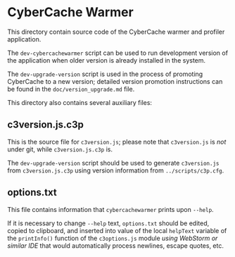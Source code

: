 
CyberCache Warmer
=================

This directory contain source code of the CyberCache warmer and profiler
application.

The `dev-cybercachewarmer` script can be used to run development version of the
application when older version is already installed in the system.

The `dev-upgrade-version` script is used in the process of promoting CyberCache
to a new version; detailed version promotion instructions can be found in the
`doc/version_upgrade.md` file.

This directory also contains several auxiliary files:

c3version.js.c3p
----------------

This is the source file for `c3version.js`; please note that `c3version.js` is
*not* under git, while `c3version.js.c3p` is.

The `dev-upgrade-version` script should be used to generate `c3version.js` from
`c3version.js.c3p` using version information from `../scripts/c3p.cfg`.

options.txt
-----------

This file contains information that `cybercachewarmer` prints upon `--help`.

If it is necessary to change `--help` text, `options.txt` should be edited,
copied to clipboard, and inserted into value of the local `helpText` variable
of the `printInfo()` function of the `c3options.js` module *using WebStorm or
similar IDE* that would automatically process newlines, escape quotes, etc.
